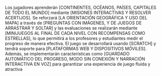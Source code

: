 Los jugadores aprenderán [CONTINENTES, OCÉANOS, PAÍSES, CAPITALES DE TODO EL MUNDO] mediante [MISIONES INTERACTIVAS Y RESOLVER ACERTIJOS]. Se reforzará [LA ORIENTACIÓN GEOGRÁFICA Y USO DEL MAPA] a través de [PREGUNTAS CON IMÁGENES, Y DE JUEGOS DE ARRASTRAR Y SOLTAR] y las evaluaciones se realizarán mediante [MINIJUEGOS AL FINAL DE CADA NIVEL CON RECOMPENSAS COMO ESTRELLAS], lo que permitirá a los profesores y estudiantes medir el progreso de manera efectiva. 
El juego se desarrollará usando [SCRATCH] y tendrá soporte para [PLATAFORMAS WEB Y DISPOSITIVOS MÓVILES]. Además, se implementarán características como [GUARDADO AUTOMÁTICO DEL PROGRESO, MODO SIN CONEXIÓN Y NARRACIÓN INTERACTIVA EN VOZ] para garantizar una experiencia de juego fluida y atractiva
